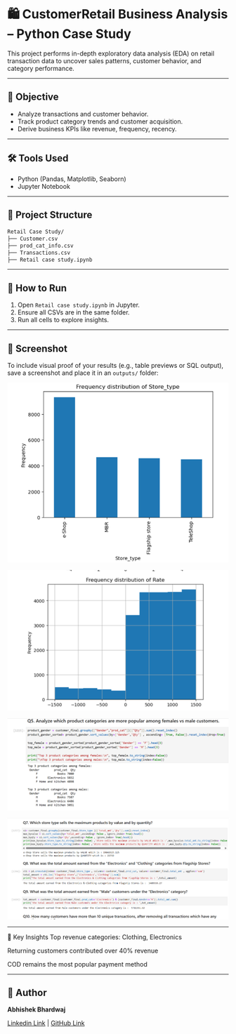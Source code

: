 # 🛍️ CustomerRetail Business Analysis – Python Case Study

This project performs in-depth exploratory data analysis (EDA) on retail transaction data to uncover sales patterns, customer behavior, and category performance.

---

## 📌 Objective

- Analyze transactions and customer behavior.
- Track product category trends and customer acquisition.
- Derive business KPIs like revenue, frequency, recency.

---

## 🛠️ Tools Used

- Python (Pandas, Matplotlib, Seaborn)
- Jupyter Notebook

---

## 📂 Project Structure

```
Retail Case Study/
├── Customer.csv
├── prod_cat_info.csv
├── Transactions.csv
├── Retail case study.ipynb

```

---

## 🚀 How to Run

1. Open `Retail case study.ipynb` in Jupyter.
2. Ensure all CSVs are in the same folder.
3. Run all cells to explore insights.

---


## 📸 Screenshot

To include visual proof of your results (e.g., table previews or SQL output), save a screenshot and place it in an `outputs/` folder:

![Sample Output](outputs/plots/fig1.png)

![Sample Output](outputs/plots/fig2.png)

![Sample Output](outputs/plots/fig3.png)

![Sample Output](outputs/plots/fig4.png)

---
🧠 Key Insights
Top revenue categories: Clothing, Electronics

Returning customers contributed over 40% revenue

COD remains the most popular payment method

---

## 📌 Author

**Abhishek Bhardwaj** 

[Linkedin Link](https://www.linkedin.com/in/abhishekbhardwaj28)  |  [GitHub Link](https://github.com/abhishek-9617)
